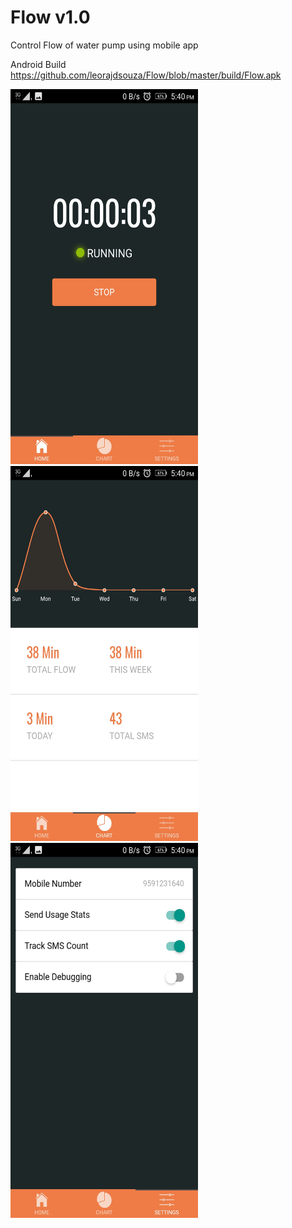 # Flow v1.0
Control Flow of water pump using mobile app

Android Build <br>
https://github.com/leorajdsouza/Flow/blob/master/build/Flow.apk 

<img src="https://github.com/leorajdsouza/Flow/blob/master/screenshot/img3.jpeg" width="300" height="600" />
<img src="https://github.com/leorajdsouza/Flow/blob/master/screenshot/img1.jpeg" width="300" height="600" />
<img src="https://github.com/leorajdsouza/Flow/blob/master/screenshot/img2.jpeg" width="300" height="600" />

